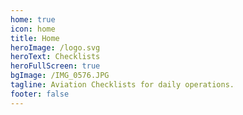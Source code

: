 ```yaml
---
home: true
icon: home
title: Home
heroImage: /logo.svg
heroText: Checklists
heroFullScreen: true
bgImage: /IMG_0576.JPG
tagline: Aviation Checklists for daily operations.
footer: false
---
```

